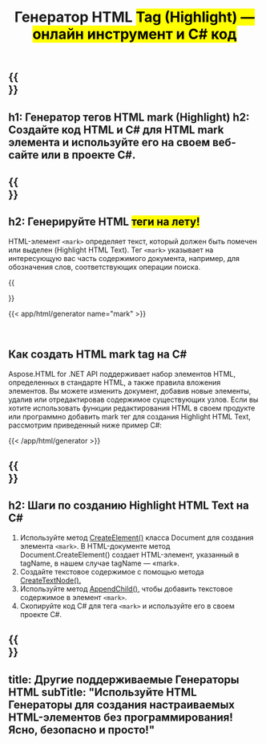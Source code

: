 ﻿---
translation: true
title: Генератор HTML <mark> Tag (Highlight) — онлайн инструмент и C# код
template: /templates/_template-generators-child.md
description: Генерируйте HTML Mark Tag (Highlight), просмотрите результат и скопируйте сгенерированный код HTML и C# на свой веб-сайт.
url: /net/generators/mark/
platformtag: net
family: html
generator: HTML Mark Tag Генератор
element: HTML mark tag
tag: mark
---

{{<section banner>}}
---
h1: Генератор тегов HTML mark (Highlight)
h2: Создайте код HTML и C# для HTML mark элемента и используйте его на своем веб-сайте или в проекте C#.
---

{{<section overview>}}
---
h2: Генерируйте HTML <mark> теги на лету!
---

HTML-элемент `<mark>` определяет текст, который должен быть помечен или выделен (Highlight HTML Text). Тег `<mark>` указывает на интересующую вас часть содержимого документа, например, для обозначения слов, соответствующих операции поиска.

{{<section plugin>}}

{{< app/html/generator name="mark" >}}

<br>
<h2> Как создать HTML mark tag на C#</h2>

Aspose.HTML for .NET API поддерживает набор элементов HTML, определенных в стандарте HTML, а также правила вложения элементов. Вы можете изменить документ, добавив новые элементы, удалив или отредактировав содержимое существующих узлов. Если вы хотите использовать функции редактирования HTML в своем продукте или программно добавить mark тег для создания Highlight HTML Text, рассмотрим приведенный ниже пример C#:

{{< /app/html/generator >}}

{{<section steps>}}
---
h2: Шаги по созданию Highlight HTML Text на C#
---

1. Используйте метод [CreateElement()](https://reference.aspose.com/html/net/aspose.html.dom/document/createelement/) класса Document для создания элемента `<mark>`. В HTML-документе метод Document.CreateElement() создает HTML-элемент, указанный в tagName, в нашем случае tagName — «mark».
2. Создайте текстовое содержимое с помощью метода [CreateTextNode().](https://reference.aspose.com/html/net/aspose.html.dom/document/createtextnode/)
3. Используйте метод [AppendChild(),](https://reference.aspose.com/html/net/aspose.html.dom/node/appendchild/) чтобы добавить текстовое содержимое в элемент `<mark>`.
4. Скопируйте код C# для тега `<mark>` и используйте его в своем проекте C#.

{{<section other-generators>}}
---
title: Другие поддерживаемые Генераторы HTML
subTitle: "Используйте HTML Генераторы для создания настраиваемых HTML-элементов без программирования! Ясно, безопасно и просто!"
---